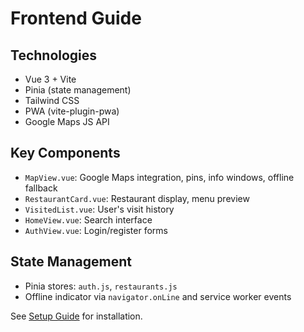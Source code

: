 # Frontend Guide

## Technologies
- Vue 3 + Vite
- Pinia (state management)
- Tailwind CSS
- PWA (vite-plugin-pwa)
- Google Maps JS API

## Key Components
- `MapView.vue`: Google Maps integration, pins, info windows, offline fallback
- `RestaurantCard.vue`: Restaurant display, menu preview
- `VisitedList.vue`: User's visit history
- `HomeView.vue`: Search interface
- `AuthView.vue`: Login/register forms

## State Management
- Pinia stores: `auth.js`, `restaurants.js`
- Offline indicator via `navigator.onLine` and service worker events

See [Setup Guide](Setup-Guide.md) for installation.
